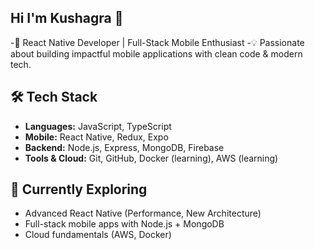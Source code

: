 ## Hi I'm Kushagra 👋

-🚀 React Native Developer | Full-Stack Mobile Enthusiast
-💡 Passionate about building impactful mobile applications with clean code & modern tech.

## 🛠️ Tech Stack

- **Languages:** JavaScript, TypeScript
- **Mobile:** React Native, Redux, Expo
- **Backend:** Node.js, Express, MongoDB, Firebase
- **Tools & Cloud:** Git, GitHub, Docker (learning), AWS (learning)

## 🌱 Currently Exploring

- Advanced React Native (Performance, New Architecture)
- Full-stack mobile apps with Node.js + MongoDB
- Cloud fundamentals (AWS, Docker)


<!--
**kushgr-shrma/kushgr-shrma** is a ✨ _special_ ✨ repository because its `README.md` (this file) appears on your GitHub profile.

Here are some ideas to get you started:

- 🔭 I’m currently working on ...
- 🌱 I’m currently learning ...
- 👯 I’m looking to collaborate on ...
- 🤔 I’m looking for help with ...
- 💬 Ask me about ...
- 📫 How to reach me: ...
- 😄 Pronouns: ...
- ⚡ Fun fact: ...
-->
